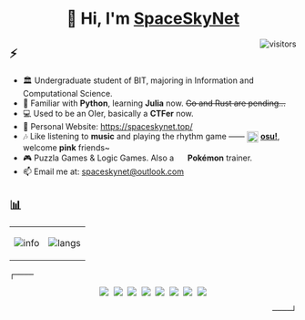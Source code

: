 <h1 align=center>👋 Hi, I'm <a href="https://spaceskynet.top/">SpaceSkyNet</a></h2>

<p align=center>

  <img align="right" src="https://visitor-badge.glitch.me/badge?page_id=spaceskynet.spaceskynet" alt="visitors"></p> 

## ⚡️

* 🏛️ Undergraduate student of BIT, majoring in Information and Computational Science.
* 📖 Familiar with **Python**, learning **Julia** now. ~~Go and Rust are pending...~~
* 💻 Used to be an OIer, basically a **CTFer** now.
* 🌟 Personal Website: https://spaceskynet.top/
* 🎶 Like listening to **music** and playing the rhythm game —— <img src="https://osu.ppy.sh/favicon-32x32.png" height="20" width="20" align=center />  [**osu!**](https://osu.ppy.sh/users/19543134), welcome **pink** friends~
* 🎮 Puzzla Games & Logic Games. Also a <img src="https://assets.pokemon.com/static2/_ui/img/favicon.ico" height="16" width="16" align=center /> **Pokémon** trainer.
* 📫 Email me at: spaceskynet@outlook.com

## 📊

<div align="center">
<table border="0">
<tr>
<td>

![info](https://github-readme-stats.vercel.app/api?username=spaceskynet&show_icons=true&hide_border=true&count_private=true&hide=prs&theme=&bg_color=00000000)

</td>
<td>

![langs](https://github-readme-stats.vercel.app/api/top-langs/?username=spaceskynet&theme=&layout=compact&hide_border=true&bg_color=00000000)

</td>
</table>
</div>

<p align="left"><strong><samp>┌────</samp></strong></p><p align="center">
    <samp>
      <img src="https://img.shields.io/badge/C-a8b9cc.svg?&style=for-the-badge&logo=c&logoColor=black">
      <img src="https://img.shields.io/badge/c++-00599C.svg?&style=for-the-badge&logo=c%2b%2b&logoColor=white">
      <img src="https://img.shields.io/badge/python-3776AB.svg?&style=for-the-badge&logo=python&logoColor=white">
      <img src="https://img.shields.io/badge/julia-875daf.svg?&style=for-the-badge&logo=julia&logoColor=white">
      <img src="https://img.shields.io/badge/markdown-48ac98.svg?&style=for-the-badge&logo=markdown&logoColor=white">
      <img src="https://img.shields.io/badge/shell_script%20-5d87bf.svg?&style=for-the-badge&logo=gnu-bash&logoColor=white">
      <img src="https://img.shields.io/badge/Docker-2496ED.svg?&style=for-the-badge&logo=docker&logoColor=white">
      <img src="https://img.shields.io/badge/VS%20Code-007ACC.svg?&style=for-the-badge&logo=visual-studio-code&logoColor=white">
    </samp>
    <br>
</p><p align="right"><strong><samp>────┘</samp></strong></p>

<!--
**spaceskynet/spaceskynet** is a ✨ _special_ ✨ repository because its `README.md` (this file) appears on your GitHub profile.

Here are some ideas to get you started:

- 🔭 I’m currently working on ...
- 🌱 I’m currently learning ...
- 👯 I’m looking to collaborate on ...
- 🤔 I’m looking for help with ...
- 💬 Ask me about ...
- 📫 How to reach me: ...
- 😄 Pronouns: ...
- ⚡ Fun fact: ...
-->

